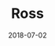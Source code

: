 ---
title: Ross
date: 2018-07-02
description: Ross 
thumb: /assets/images/pro-staff/ross_1238.jpeg
image: /assets/images/pro-staff/ross_1238.jpeg
angler-name: Ross Scroble

# reel-type: spinning
# reel-series: 300 

# location: Someplace, United States
# fish: Shark
# fish-length: 49 in.
# fish-weight: 78 lbs.
---